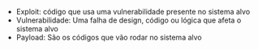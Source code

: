 - Exploit: código que usa uma vulnerabilidade presente no sistema alvo
- Vulnerabilidade: Uma falha de design, código ou lógica que afeta o sistema alvo
- Payload: São os códigos que vão rodar no sistema alvo